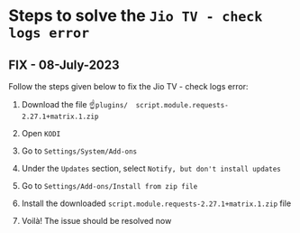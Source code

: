 # Steps to solve the `Jio TV - check logs error` 

## FIX - 08-July-2023

Follow the steps given below to fix the Jio TV - check logs error:

1. Download the file ☝`plugins/  script.module.requests-2.27.1+matrix.1.zip`

2. Open `KODI`

3. Go to `Settings/System/Add-ons`

4. Under the `Updates` section, select `Notify, but don't install updates`

5. Go to `Settings/Add-ons/Install from zip file`

6. Install the downloaded `script.module.requests-2.27.1+matrix.1.zip` file

7. Voilà! The issue should be resolved now

